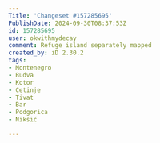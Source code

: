 ```yaml
---
Title: 'Changeset #157285695'
PublishDate: 2024-09-30T08:37:53Z
id: 157285695
user: okwithmydecay
comment: Refuge island separately mapped
created_by: iD 2.30.2
tags:
- Montenegro
- Budva
- Kotor
- Cetinje
- Tivat
- Bar
- Podgorica
- Nikšić

---
```

